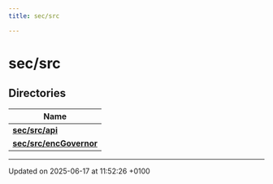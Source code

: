 ```yaml
---
title: sec/src

---
```


# sec/src



## Directories

| Name           |
| -------------- |
| **[sec/src/api](dir_b923322e571c7bbbdf8ca0235601f24c.md#dir-sec/src/api)**  |
| **[sec/src/encGovernor](dir_392d0ba8ece8ddb75fcebd1da8260a3d.md#dir-sec/src/encgovernor)**  |






-------------------------------

Updated on 2025-06-17 at 11:52:26 +0100
